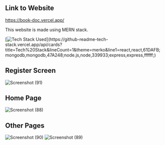 ## Link to Website
https://book-doc.vercel.app/

This website is made using MERN stack.

[![Tech Stack Used](https://github-readme-tech-stack.vercel.app/api/cards?title=Tech%20Stack&lineCount=1&theme=merko&line1=react,react,61DAFB;mongodb,mongodb,47A248;node.js,node,339933;express,express,ffffff;)](https://github-readme-tech-stack.vercel.app/api/cards?title=Tech%20Stack&lineCount=1&theme=merko&line1=react,react,61DAFB;mongodb,mongodb,47A248;node.js,node,339933;express,express,ffffff;)

## Register Screen 
![Screenshot (91)](https://github.com/ayushmangarg2003/BookDoc/assets/105537793/50e23302-1804-48ec-8777-4f2566d2b826)

## Home Page
![Screenshot (88)](https://github.com/ayushmangarg2003/BookDoc/assets/105537793/a8e9c788-0d6c-4284-b6ac-aba219ceb398)

## Other Pages
![Screenshot (90)](https://github.com/ayushmangarg2003/BookDoc/assets/105537793/0cd11611-a410-40f8-b95b-e4f1ce10aa0f)
![Screenshot (89)](https://github.com/ayushmangarg2003/BookDoc/assets/105537793/60f29d11-2903-44a4-935e-55d41d0215db)



